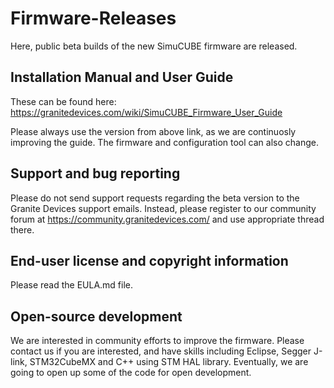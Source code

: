 # Firmware-Releases
Here, public beta builds of the new SimuCUBE firmware are released.

## Installation Manual and User Guide
 These can be found here: https://granitedevices.com/wiki/SimuCUBE_Firmware_User_Guide

Please always use the version from above link, as we are continuosly improving the guide. The firmware and configuration tool can also change.

## Support and bug reporting
Please do not send support requests regarding the beta version to the Granite Devices support emails. Instead, please register to our community forum at https://community.granitedevices.com/ and use appropriate thread there.

## End-user license and copyright information
Please read the EULA.md file.


## Open-source development
We are interested in community efforts to improve the firmware. Please contact us if you are interested, and have skills including Eclipse, Segger J-link, STM32CubeMX and C++ using STM HAL library. Eventually, we are going to open up some of the code for open development. 

